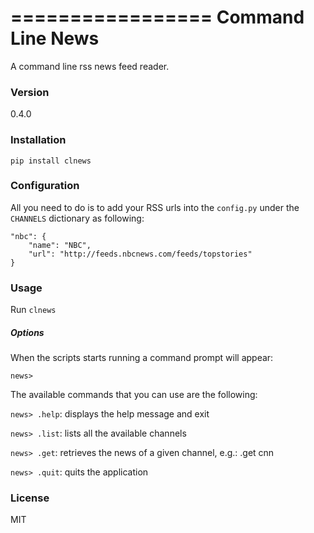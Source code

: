 =================
Command Line News
=================

A command line rss news feed reader.

### Version
0.4.0

### Installation
```pip install clnews```

### Configuration
All you need to do is to add your RSS urls into the ```config.py``` under the ```CHANNELS``` dictionary as following:

```
"nbc": {
    "name": "NBC",
    "url": "http://feeds.nbcnews.com/feeds/topstories"
}
```

### Usage
Run ```clnews```

##### Options
When the scripts starts running a command prompt will appear:

`news>`

The available commands that you can use are the following:

`news> .help`:
displays the help message and exit

`news> .list`:
lists all the available channels

`news> .get`:
retrieves the news of a given channel, e.g.: .get cnn

`news> .quit`:
quits the application

### License
MIT

